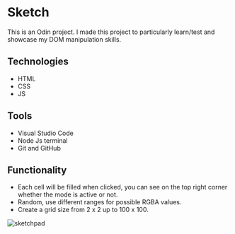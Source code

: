 # Sketch
 
This is an Odin project. I made this project to particularly learn/test and showcase my DOM manipulation skills.


## Technologies
* HTML
* CSS
* JS
## Tools
* Visual Studio Code
* Node Js terminal
* Git and GitHub
## Functionality
* Each cell will be filled when clicked, you can see on the top right corner whether the mode is active or not.
* Random, use different ranges for possible RGBA values.
* Create a grid size from 2 x 2 up to 100 x 100.

![sketchpad](https://user-images.githubusercontent.com/83047298/180580446-7467f8a0-e6a5-497a-a117-606fa948d580.JPG)
